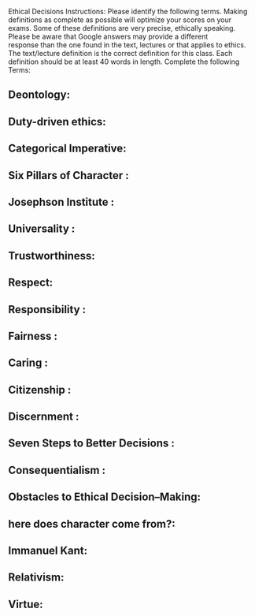 Ethical Decisions Instructions: 
Please identify the following terms. Making definitions as complete as possible will optimize your scores on your exams. 
Some of these definitions are very precise, ethically speaking. Please be aware that Google answers may provide a different response than the one found in the text, lectures or that applies to ethics. The text/lecture definition is the correct definition for this class. 
Each definition should be at least 40 words in length.
Complete the following Terms: 

## Deontology:

## Duty-driven ethics:

## Categorical Imperative:

## Six Pillars of Character :

## Josephson Institute :

## Universality :

## Trustworthiness:

## Respect:

## Responsibility :

## Fairness :

## Caring :

## Citizenship :

## Discernment :

## Seven Steps to Better Decisions :


## Consequentialism :

## Obstacles to Ethical Decision–Making: 

## here does character come from?:

## Immanuel Kant:

##  Relativism:

## Virtue:
